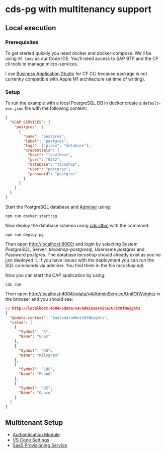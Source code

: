 # cds-pg with multitenancy support

## Local execution

### Prerequisites

To get started quickly you need docker and docker-compose. We'll be using `VS Code` as our Code IDE. You'll need access to SAP BTP and the CF cli tools to manage micro-services.

I use [Business Application Studio](https://developers.sap.com/tutorials/appstudio-onboarding.html) for CF CLI because package is not currently compatible with Apple M1 architecture (at time of writing).

### Setup

To run the example with a local PostgreSQL DB in docker create a `default-env.json` file with the following content:

```JSON
{
  "VCAP_SERVICES": {
    "postgres": [
      {
        "name": "postgres",
        "label": "postgres",
        "tags": ["plain", "database"],
        "credentials": {
          "host": "localhost",
          "port": "5432",
          "database": "tacoshop",
          "user": "postgres",
          "password": "postgres"
        }
      }
    ]
  }
}
```


Start the PostgreSQL database and [Adminer](https://www.adminer.org/) using:

`npm run docker:start:pg`


Now deploy the database schema using [cds-dbm](https://github.com/mikezaschka/cds-dbm) with the command:

`npm run deploy:pg`

Then open [http://localhost:8080/](http://localhost:8080/) and login by selecting System _PostgreSQL_, Server: _tacoshop-postgresql_, Username _postgres_ and Password _postgres_. The database _tacoshop_ should already exist as you've just deployed it. If you have issues with the deployment you can run the SQL commands via adminer. You find them in the file _tacoshop.sql_.

Now you can start the CAP application by using:

`cds run`

Then open <http://localhost:4004/odata/v4/AdminService/UnitOfWeights> in the browser and you should see:
```JSON
// http://localhost:4004/odata/v4/AdminService/UnitOfWeights
{
  "@odata.context": "$metadata#UnitOfWeights",
  "value": [
    {
      "Symbol": "G",
      "Name": "Gram"
    },
    {
      "Symbol": "KG",
      "Name": "Kilogram"
    },
    {
      "Symbol": "LBS",
      "Name": "Pound"
    },
    {
      "Symbol": "OZ",
      "Name": "Ounce"
    }
  ]
}
```

## Multitenant Setup

- [Authentication Module](./docs/authentication.md)
- [VS Code Settings](./docs/settings.md)
- [SaaS Provisioning Service](./docs/registry.md)

